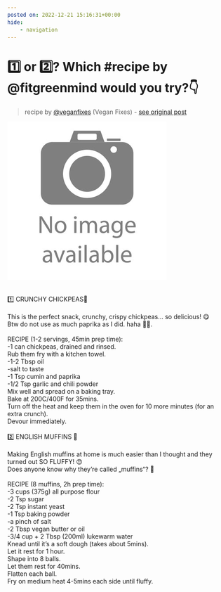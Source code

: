 ```yaml
---
posted on: 2022-12-21 15:16:31+00:00
hide:
    - navigation
---
```


# 1️⃣ or 2️⃣? Which #recipe by @fitgreenmind would you try?👇 

> recipe by [@veganfixes](https://www.instagram.com/veganfixes/) 
(Vegan Fixes) - [see original post](https://instagram.com/p/Cmb0ewFJTzp)

![](../img/noimage.jpg)

\
1️⃣ CRUNCHY CHICKPEAS🍿 \
\
This is the perfect snack, crunchy, crispy chickpeas… so delicious! 😋\
Btw do not use as much paprika as I did. haha 😵‍💫.\
\
RECIPE (1-2 servings, 45min prep time):\
-1 can chickpeas, drained and rinsed.\
Rub them fry with a kitchen towel.\
-1-2 Tbsp oil\
-salt to taste\
-1 Tsp cumin and paprika\
-1/2 Tsp garlic and chili powder \
Mix well and spread on a baking tray.\
Bake at 200C/400F for 35mins.\
Turn off the heat and keep them in the oven for 10 more minutes (for an extra crunch).\
Devour immediately.\
\
2️⃣ ENGLISH MUFFINS 🍞 \
\
Making English muffins at home is much easier than I thought and they turned out SO FLUFFY! 😍\
Does anyone know why they’re called „muffins“? 🤔\
\
RECIPE (8 muffins, 2h prep time):\
-3 cups (375g) all purpose flour\
-2 Tsp sugar\
-2 Tsp instant yeast\
-1 Tsp baking powder \
-a pinch of salt \
-2 Tbsp vegan butter or oil\
-3/4 cup + 2 Tbsp (200ml) lukewarm water\
Knead until it’s a soft dough (takes about 5mins).\
Let it rest for 1 hour.\
 Shape into 8 balls.\
Let them rest for 40mins.\
Flatten each ball.\
Fry on medium heat 4-5mins each side until fluffy. 